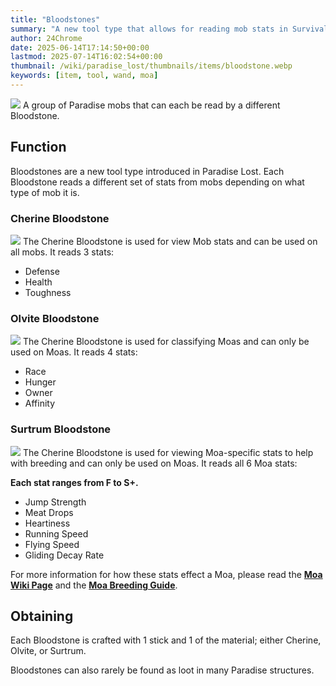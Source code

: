 ```yaml
---
title: "Bloodstones"
summary: "A new tool type that allows for reading mob stats in Survival"
author: 24Chrome
date: 2025-06-14T17:14:50+00:00
lastmod: 2025-07-14T16:02:54+00:00
thumbnail: /wiki/paradise_lost/thumbnails/items/bloodstone.webp
keywords: [item, tool, wand, moa]
---
```


<img src="/wiki/paradise_lost/items/bloodstone.webp">
A group of Paradise mobs that can each be read by a different Bloodstone.

## Function
Bloodstones are a new tool type introduced in Paradise Lost. Each Bloodstone reads a different set of stats from mobs depending on what type of mob it is.

### Cherine Bloodstone
<img src="/wiki/paradise_lost/items/bloodstone_cherine.webp">
The Cherine Bloodstone is used for view Mob stats and can be used on all mobs. It reads 3 stats:

* Defense
* Health
* Toughness

### Olvite Bloodstone
<img src="/wiki/paradise_lost/items/bloodstone_olvite.webp">
The Cherine Bloodstone is used for classifying Moas and can only be used on Moas. It reads 4 stats:

* Race
* Hunger
* Owner
* Affinity

### Surtrum Bloodstone
<img src="/wiki/paradise_lost/items/bloodstone_surtrum.webp">
The Cherine Bloodstone is used for viewing Moa-specific stats to help with breeding and can only be used on Moas. It reads all 6 Moa stats:

**Each stat ranges from F to S+.**

* Jump Strength
* Meat Drops
* Heartiness
* Running Speed
* Flying Speed
* Gliding Decay Rate

For more information for how these stats effect a Moa, please read the **[Moa Wiki Page](/wiki/paradise-lost/mobs/moa/)** and the **[Moa Breeding Guide](/wiki/paradise-lost/guides/moa-breeding/)**.

## Obtaining
Each Bloodstone is crafted with 1 stick and 1 of the material; either Cherine, Olvite, or Surtrum.

Bloodstones can also rarely be found as loot in many Paradise structures.
